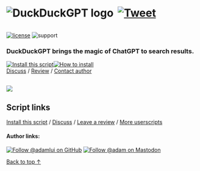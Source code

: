 <h1>
  <picture>
    <source media="(prefers-color-scheme: dark)" srcset="https://raw.githubusercontent.com/adamlui/userscripts/master/chatgpt/duckduckgpt/images/ddgpt-logo-dark-mode-65x371.png">
    <img alt="DuckDuckGPT logo" src="https://raw.githubusercontent.com/adamlui/userscripts/master/chatgpt/duckduckgpt/images/ddgpt-logo-light-mode-65x371.png">
  </picture>
  <a href="https://twitter.com/intent/tweet?text=Want%20%23ChatGPT%20answers%20right%20alongside%20DuckDuckGo%20results%3F%20This%20%23userscript%20does%20just%20that%21&url=https://github.com/adamlui/userscripts/tree/master/chatgpt/duckduckgpt&hashtags=greasemonkey,javascript,ai"><img alt="Tweet" style="margin:0 0 14px 5px;" src="https://img.shields.io/twitter/url/http/shields.io.svg?style=social"></a>
</h1>

[![license](https://img.shields.io/badge/License-MIT-green.svg)](../LICENSE.md)
![support](https://img.shields.io/badge/Support-Chrome/Firefox-989898.svg) 

<h3><b>DuckDuckGPT</b> brings the magic of ChatGPT to search results.</h3>

<a href="https://www.duckduckgpt.com/us/code/duckduckgpt.user.js"><img alt="Install this script" src="https://raw.githubusercontent.com/adamlui/userscripts/master/install-button.svg"></a><a href="https://greasyfork.org/en/help/installing-user-scripts" target="_blank"><img alt="How to install" title="How to install" src="https://github.com/adamlui/userscripts/raw/master/help-button.svg"></a>
<br>
[Discuss](https://github.com/adamlui/userscripts/discussions) /
[Review](https://duckduckgpt.com/us/review) /
[Contact author](https://elonsucks.org/@adam)
##
<img src="https://i.imgur.com/IIVJ7Bc.png">

## Script links

<a href="https://duckduckgpt.com/us/code/duckduckgpt.user.js">Install this script</a> / 
<a href="https://github.com/adamlui/userscripts/discussions">Discuss</a> / 
[Leave a review](https://duckduckgpt.com/us/review) /
<a href="https://github.com/adamlui/userscripts" target="_blank">More userscripts</a>

#### Author links:

[![Follow @adamlui on GitHub](https://img.shields.io/github/followers/adamlui?label=Follow%20%40adamlui&style=social "GitHub")](https://github.com/adamlui)
<a href="https://elonsucks.org/@adam" target="_blank"><img align="bottom" src="https://img.shields.io/mastodon/follow/109387703022229926?domain=https%3A%2F%2Felonsucks.org&style=social" alt="Follow @adam on Mastodon" title="Mastodon"></a>


<a href="#--------------">Back to top ↑</a>
